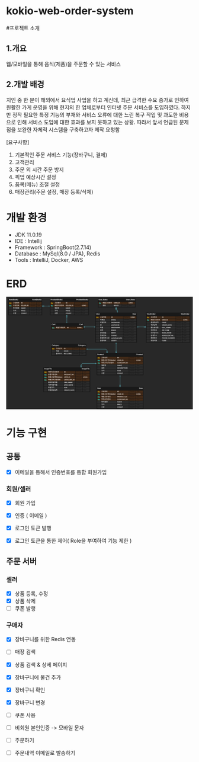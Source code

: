 # kokio-web-order-system

#프로젝트 소개

## 1.개요
웹/모바일을 통해 음식(제품)을 주문할 수 있는 서비스

## 2.개발 배경
지인 중 한 분이 해외에서 요식업 사업을 하고 계신데, 최근 급격한 수요 증가로 인하여 원활한 가게 운영을 위해 현지의 한 업체로부터 인터넷 주문 서비스를 도입하였다. 하지만 정작 필요한 특정 기능의 부재와 서비스 오류에 대한 느린 복구 작업 및 과도한 비용으로 인해 서비스 도입에 대한 효과를 보지 못하고 있는 상황. 따라서 앞서 언급된 문제점을 보완한 자체적 시스템을 구축하고자 제작 요청함


[요구사항]
1. 기본적인 주문 서비스 기능(장바구니, 결제)
2. 고객관리
3. 주문 외 시간 주문 방지
4. 픽업 예상시간 설정
5. 품목(메뉴) 조절 설정
6. 매장관리(주문 설정, 매장 등록/삭제)


# 개발 환경
- JDK 11.0.19
- IDE : Intellij
- Framework : SpringBoot(2.7.14)
- Database : MySql(8.0 / JPA), Redis
- Tools : IntelliJ, Docker, AWS

# ERD
![ERD](https://github.com/HyomYom/kokio-web-order-system/raw/main/file/read/KOKIO_ERD.png)

# 기능 구현

## 공통
- [x] 이메일을 통해서 인증번호를 통합 회원가입

### 회원/셀러
- [x] 회원 가입
- [x] 인증 ( 이메일 )
- [x] 로그인 토큰 발행
- [x] 로그인 토큰을 통한 제어( Role을 부여하여 기능 제한 )



## 주문 서버

### 셀러
- [x] 상품 등록, 수정
- [x] 상품 삭제
- [ ] 쿠폰 발행

### 구매자
- [x] 장바구니를 위한 Redis 연동
- [ ] 매장 검색
- [x] 상품 검색 & 상세 페이지
- [x] 장바구니에 물건 추가
- [x] 장바구니 확인
- [x] 장바구니 변경
- [ ] 쿠폰 사용
- [ ] 비회원 본인인증 -> 모바일 문자
- [ ] 주문하기
- [ ] 주문내역 이메일로 발송하기


